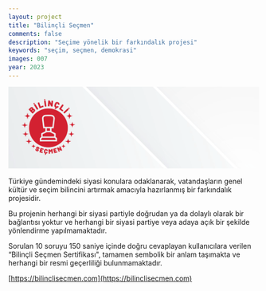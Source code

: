 ```yaml
---
layout: project
title: "Bilinçli Seçmen"
comments: false
description: "Seçime yönelik bir farkındalık projesi"
keywords: "seçim, seçmen, demokrasi"
images: 007
year: 2023
---
```

![001](/assets/images/projects/007/001.png)

Türkiye gündemindeki siyasi konulara odaklanarak, vatandaşların genel kültür ve seçim bilincini artırmak amacıyla hazırlanmış bir farkındalık projesidir.

Bu projenin herhangi bir siyasi partiyle doğrudan ya da dolaylı olarak bir bağlantısı yoktur ve herhangi bir siyasi partiye veya adaya açık bir şekilde yönlendirme yapılmamaktadır.

Sorulan 10 soruyu 150 saniye içinde doğru cevaplayan kullanıcılara verilen “Bilinçli Seçmen Sertifikası", tamamen sembolik bir anlam taşımakta ve herhangi bir resmi geçerliliği bulunmamaktadır.

[https://bilinclisecmen.com](https://bilinclisecmen.com)